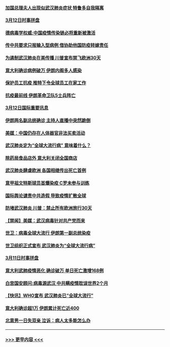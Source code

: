 #### [加国总理夫人出现似武汉肺炎症状 特鲁多自我隔离](../pages/prog202/a102798326.md?t=03130631) 
#### [3月12日时事拼盘](../pages/prog202/a102798314.md?t=03130631) 
#### [德病毒学权威:中国疫情传染链必将重新被激活](../pages/prog202/a102798303.md?t=03130631) 
#### [传中共要求只报输入型病例  借协助他国防疫转嫁责任](../pages/prog202/a102798279.md?t=03130631) 
#### [为遏制武汉肺炎在美传播 川普宣布禁飞欧洲30天](../pages/prog202/a102798249.md?t=03130631) 
#### [意大利确诊病例破万 伊朗内阁多人感染](../pages/prog202/a102798155.md?t=03130631) 
#### [保护员工抗疫 推特下令全球员工在家工作](../pages/prog202/a102798053.md?t=03130631) 
#### [抗疫最前线 伊朗革命卫队5士兵阵亡](../pages/prog202/a102798033.md?t=03130631) 
#### [3月12日国际重要讯息](../pages/prog202/a102797939.md?t=03130631) 
#### [伊朗两名副总统确诊 主持人直播中突然跪倒](../pages/prog202/a102797898.md?t=03130631) 
#### [美媒：中国仍存在人体器官非法买卖活动](../pages/prog202/a102797745.md?t=03130631) 
#### [武汉肺炎定为“全球大流行病” 意味着什么？](../pages/prog202/a102797736.md?t=03130631) 
#### [除药局食品店外 意大利关闭全国商店](../pages/prog202/a102797725.md?t=03130631) 
#### [武汉肺炎肆虐欧洲 各国相继传出死亡首例](../pages/prog202/a102797718.md?t=03130631) 
#### [意甲祖文特斯球员首爆染疫 C罗未参与训练](../pages/prog202/a102797708.md?t=03130631) 
#### [国际舆论谴责中共造假 导致疫情扩散全球](../pages/prog202/a102797692.md?t=03130631) 
#### [防堵武汉肺炎 川普：禁止所有欧洲旅行30天](../pages/prog202/a102797681.md?t=03130631) 
#### [【禁闻】美媒：武汉病毒针对共产党而来](../pages/prog202/a102797618.md?t=03130631) 
#### [世卫：病毒全球大流行 伊朗第一副总统染疫](../pages/prog202/a102797579.md?t=03130631) 
#### [世卫组织正式宣布 武汉肺炎为“全球大流行病”](../pages/prog202/a102797475.md?t=03130631) 
#### [3月11日时事拼盘](../pages/prog202/a102797476.md?t=03130631) 
#### [意大利武肺疫情恶化 确诊破万 单日死亡激增168例](../pages/prog202/a102797393.md?t=03130631) 
#### [白宫国安顾问:病毒源武汉 中共瞒疫情耽误世界2个月](../pages/prog202/a102797433.md?t=03130631) 
#### [【快讯】WHO宣布 武汉肺炎已“全球大流行”](../pages/prog202/a102797429.md?t=03130631) 
#### [意大利确诊超1万 伊朗累计死亡近400](../pages/prog202/a102797341.md?t=03130631) 
#### [北意男一日失双亲 泣诉：病人太多能怎么办](../pages/prog202/a102797295.md?t=03130631) 

----
#### [ >>> 更早内容 <<< ](../indexes/prog202-earlier.md)

